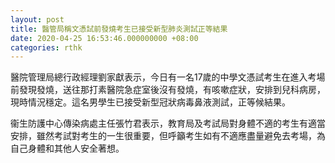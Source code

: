 ```yaml
---
layout: post
title: 醫管局稱文憑試前發燒考生已接受新型肺炎測試正等結果
date: 2020-04-25 16:53:46.000000000 +08:00
categories: rthk
---
```


醫院管理局總行政經理劉家獻表示，今日有一名17歲的中學文憑試考生在進入考場前發現發燒，送往那打素醫院急症室後沒有發燒，有咳嗽症狀，安排到兒科病房，現時情況穩定。這名男學生已接受新型冠狀病毒鼻液測試，正等候結果。

衞生防護中心傳染病處主任張竹君表示，教育局及考試局對身體不適的考生有適當安排，雖然考試對考生的一生很重要，但呼籲考生如有不適應盡量避免去考場，為自己身體和其他人安全著想。
